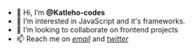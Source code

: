 - 👋 Hi, I’m **@Katleho-codes**
- 👀 I’m interested in JavaScript and it's frameworks.
- 💞️ I’m looking to collaborate on frontend projects
- 📫 Reach me on *[email](katlehomabala3@gmail.com)* and *[twitter](https://twitter.com/katleho_janco)*

<!---
Katleho-codes/Katleho-codes is a ✨ special ✨ repository because its `README.md` (this file) appears on your GitHub profile.
You can click the Preview link to take a look at your changes.
--->
